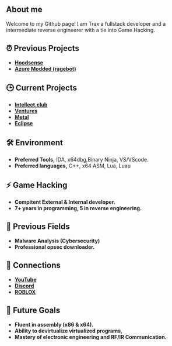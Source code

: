 ## About me
Welcome to my Github page! I am Trax a fullstack developer and a intermediate reverse engineerer with a tie into Game Hacking.

## ⏰ Previous Projects 
- **[Hoodsense](https://www.youtube.com/watch?v=8orJ8hUIczQ)**
- **[Azure Modded (ragebot)](https://discord.gg/azuremodded)**
## 🕒 Current Projects
- **[Intellect.club](https://discord.gg/7uKhy3ccEd)**
- **[Ventures](https://discord.gg/invite/v3n)**
- **[Metal](https://discord.gg/DPwtMjMe)**
- **[Eclipse](https://discord.gg/RQVRUF77sR)**
## 🛠️ Environment
- **Preferred Tools,** IDA, x64dbg,Binary Ninja, VS/VScode.
- **Preferred languages,** C++, x64 ASM, Lua, Luau
## ⚡ Game Hacking
- **Compitent External & Internal developer.**
- **7+ years in programming, 5 in reverse engineering.**
## 🔭 Previous Fields
- **Malware Analysis (Cybersecurity)**
- **Professional opsec downloader.**
## 💬 Connections
- **[YouTube](https://www.youtube.com/@traxcancode)**
- **[Discord](https://discord.com/users/1274005742076035164)**
- **[ROBLOX](https://www.roblox.com/users/2647531350/profile)**
## 🌱 Future Goals
- **Fluent in assembly (x86 & x64).**
- **Ability to devirtualize virtualized programs,**
- **Mastery of electronic engineering and RF/IR Communication.**
<!--
**Traxcancode/Traxcancode** is a ✨ _special_ ✨ repository because its `README.md` (this file) appears on your GitHub profile.

Here are some ideas to get you started:

- 🔭 I’m currently working on ...
- 🌱 I’m currently learning ...
- 👯 I’m looking to collaborate on ...
- 🤔 I’m looking for help with ...
- 💬 Ask me about ...
- 📫 How to reach me: ...
- 😄 Pronouns: ...
- ⚡ Fun fact: ...
-->
